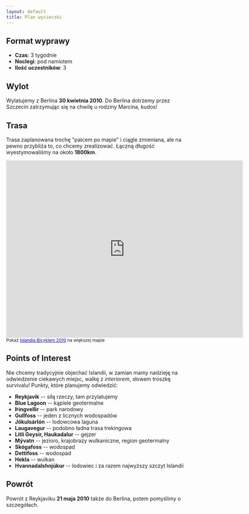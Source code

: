 ```yaml
---
layout: default
title: Plan wycieczki
---
```

## Format wyprawy

* **Czas**: 3 tygodnie
* **Noclegi**: pod namiotem
* **Ilość uczestników**: 3

## Wylot
Wylatujemy z Berlina **30 kwietnia 2010**. Do Berlina dotrzemy przez Szczecin
zatrzymując się na chwilę u rodziny Marcina, kudos!

## Trasa

Trasa zaplanowana trochę "palcem po mapie" i ciągle zmieniana, ale na pewno przybliża to, co chcemy zrealizować.
Łączną długość wyestymowaliśmy na około **1800km**.

<div>
<!-- <object width="425" height="350" frameborder="0" scrolling="no" marginheight="0" marginwidth="0" data="http://maps.google.com/maps/ms?ie=UTF8&amp;hl=pl&amp;msa=0&amp;msid=114508869251861488154.0004837bd750e44d9d7ab&amp;ll=65.476508,-18.566895&amp;spn=3.012124,10.089701&amp;output=embed"></object> -->
<!-- <br /> -->
<!-- <small>Pokaż <a href="http://maps.google.com/maps/ms?ie=UTF8&amp;hl=pl&amp;t=p&amp;msa=0&amp;msid=114508869251861488154.0004837bd750e44d9d7ab&amp;ll=65.044333,-18.500977&amp;spn=4.360992,19.665527&amp;source=embed" style="color:#0000FF;text-align:left">Islandia Bicyklem 2010</a> na większej mapie</small> -->
<iframe width="640" height="480" frameborder="0" scrolling="no" marginheight="0" marginwidth="0" src="http://maps.google.com/maps/ms?ie=UTF8&amp;hl=pl&amp;msa=0&amp;msid=114508869251861488154.0004837bd750e44d9d7ab&amp;ll=65.007224,-18.544922&amp;spn=4.460137,14.0625&amp;t=p&amp;z=6&amp;output=embed">
	
</iframe>
<br/>
<small>Pokaż <a href="http://maps.google.com/maps/ms?ie=UTF8&amp;hl=pl&amp;msa=0&amp;msid=114508869251861488154.0004837bd750e44d9d7ab&amp;ll=65.007224,-18.544922&amp;spn=4.460137,14.0625&amp;t=p&amp;z=6&amp;source=embed" style="color:#0000FF;text-align:left">Islandia Bicyklem 2010</a> na większej mapie</small>
</div>

## Points of Interest
Nie chcemy tradycyjnie objechać Islandii, w zamian mamy nadzieję na odwiedzenie
ciekawych miejsc, walkę z _interiorem_, słowem troszkę survivalu! Punkty,
które planujemy odwiedzić:

 * **Reykjavik** -- siłą rzeczy, tam przylatujemy
 * **Blue Lagoon** -- kąpiele geotermalne
 * **Þingvellir** -- park narodowy
 * **Gullfoss** -- jeden z licznych wodospadów
 * **Jökulsárlón** -- lodowcowa laguna
 * **Laugavegur** -- podobno ładna trasa trekingowa
 * **Litli Geysir, Haukadalur** -- gejzer
 * **Mývatn** -- jezioro, krajobrazy wulkaniczne, region geotermalny
 * **Skógafoss** -- wodospad
 * **Dettifoss** -- wodospad
 * **Hekla** -- wulkan
 * **Hvannadalshnjúkur** -- lodowiec i za razem najwyższy szczyt Islandii

## Powrót
Powrót z Reykjaviku **21 maja 2010** także do Berlina, potem pomyślimy o
szczegółach.
